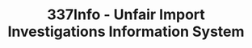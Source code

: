 ---
bigquery: https://console.cloud.google.com/bigquery?p=patents-public-data&d=usitc_investigations&page=dataset&project=sheets-management-319211
citation: US International Trade Commission 337Info Unfair Import Investigations Information
  System
contributors: US International Trade Comission
cost: None
description: US International Trade Commission 337Info Unfair Import Investigations
  Information System contains data on investigations done under Section 337. Section
  337 declares the infringement of certain statutory intellectual property rights
  and other forms of unfair competition in import trade to be unlawful practices.
  Most Section 337 investigations involve allegations of patent or registered trademark
  infringement.
documentation: FAQ and tutorial available on the site
last_edit: 04/12/2022, 22:43:20
location: https://pubapps2.usitc.gov/337external/
maintained_by: US International Trade Comission
schema_fields:
- internalRemand
- gcAttorney
- htsNumbers
- actualStartDateEvidHear
- trademarkNumbers
- finalDetViolation
- scheduledStartDateEvidHear
- respondent
- copyrightNumbers
- complainant
- dateOfPublicationFrNotice
- investigationTermDate
- finalIdOnViolationIssue
- startDateMarkmanHearing
- teoIdDueDate
- dateCreated
- actualEndDateEvidHear
- currentActiveALJ
- publication_number
- endDateMarkmanHearing
- investigationNo
- ouiiAttorney
- teoProceedingInvolved
- targetDate
- currentStatus
- aljAssigned
- finalDetNoViolation
- finalIdOnViolationDue
- invUnfairAct
- teoReliefGranted
- title
- issueDateOtherNonFinal
- ouiiParticipation
- teoIdIssueDate
- patentNumber
- cafcAppeals
- id
- dateComplaintFiled
- patentNumbers
- markmanHearing
- docketNo
- investigationType
- lastUpdated
- scheduledEndDateEvidHear
shortname: unfair_import_investigations
tags:
- import
- legal
- trade
timeframe: 2008-2021 (prior to 2008 downloadable as a JSON file)
title: 337Info - Unfair Import Investigations Information System
uuid: 2721f5ec-e599-4890-9265-9706719fc71e
---